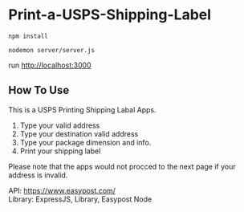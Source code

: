 # Print-a-USPS-Shipping-Label

```
npm install
```
```
nodemon server/server.js
```
run [http://localhost:3000](http://localhost:3000)

How To Use
--------------------------------------------
This is a USPS Printing Shipping Labal Apps.<br />
1. Type your valid address <br />
2. Type your destination valid address <br />
3. Type your package dimension and info. <br />
4. Print your shipping label<br />

Please note that the apps would not procced to the next page if your address is invalid.

API: https://www.easypost.com/ </br>
Library: ExpressJS, Library, Easypost Node
